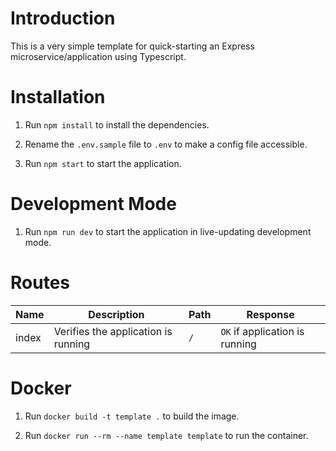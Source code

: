 # Introduction

This is a very simple template for quick-starting an Express microservice/application using Typescript.

# Installation

1. Run `npm install` to install the dependencies.

2. Rename the `.env.sample` file to `.env` to make a config file accessible.

3. Run `npm start` to start the application.

# Development Mode

1. Run `npm run dev` to start the application in live-updating development mode.

# Routes

| Name | Description | Path |  Response |
| ------------- | ------------- | ------------- | ------------- |
| index  | Verifies the application is running | `/` | `OK` if application is running |


# Docker

1. Run `docker build -t template .` to build the image.

2. Run `docker run --rm --name template template` to run the container.

